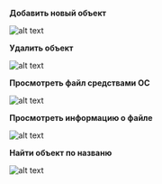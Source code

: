**Добавить новый объект**

![alt text](https://github.com/Dooml3unny/CleanUp/blob/master/Documents/State1.png)

**Удалить объект**

![alt text](https://github.com/Dooml3unny/CleanUp/blob/master/Documents/State6.png)

**Просмотреть файл средствами ОС**

![alt text](https://github.com/Dooml3unny/CleanUp/blob/master/Documents/State3.png)

**Просмотреть информацию о файле**

![alt text](https://github.com/Dooml3unny/CleanUp/blob/master/Documents/State4.png)

**Найти объект по названю**

![alt text](https://github.com/Dooml3unny/CleanUp/blob/master/Documents/State9.png)

